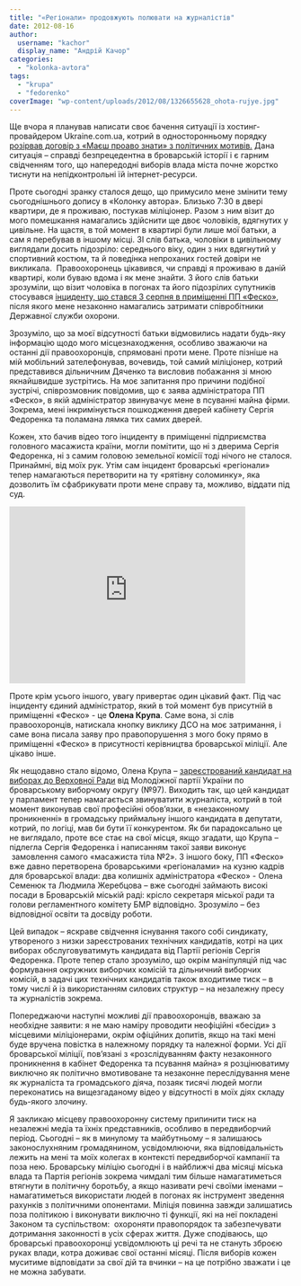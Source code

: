 ```yaml
---
title: "«Регіонали» продовжують полювати на журналістів"
date: 2012-08-16
author: 
  username: "kachor"
  display_name: "Андрій Качор"
categories: 
  - "kolonka-avtora"
tags: 
  - "krupa"
  - "fedorenko"
coverImage: "wp-content/uploads/2012/08/1326655628_ohota-rujye.jpg"
---
```


Ще вчора я планував написати своє бачення ситуації із хостинг-провайдером Ukraine.com.ua, котрий в односторонньому порядку [розірвав договір з «Маєш проаво знати» з політичних мотивів.](https://mpz.brovary.org/sayt-mayesh-pravo-znati-zmusheniy-zalishiti-ukrayinu/) Дана ситуація – справді безпрецедентна в броварській історії і є гарним свідченням того, що напередодні виборів влада міста почне жорстко тиснути на непідконтрольні їй інтернет-ресурси.

Проте сьогодні зранку сталося дещо, що примусило мене змінити тему сьогоднішнього допису в «Колонку автора». Близько 7:30 в двері квартири, де я проживаю, постукав міліціонер. Разом з ним візит до мого помешкання намагались здійснити ще двоє чоловіків, вдягнутих у цивільне. На щастя, в той момент в квартирі були лише мої батьки, а сам я перебував в іншому місці. ЗІ слів батька, чоловіки в цивільному виглядали досить підозріло: середнього віку, один з них вдягнутий у спортивний костюм, та й поведінка непроханих гостей довіри не викликала.  Правоохоронець цікавився, чи справді я проживаю в даній квартирі, коли буваю вдома і як мене знайти. З його слів батьки зрозуміли, що візит чоловіка в погонах та його підозрілих супутників стосувався [інциденту, що стався 3 серпня в приміщенні ПП «Феско»](https://mpz.brovary.org/yak-na-mene-vlashtuvali-oblavu-brovarski-pravoohorontsi-foto-video/), після якого мене незаконно намагались затримати співробітники Державної служби охорони.

Зрозуміло, що за моєї відсутності батьки відмовились надати будь-яку інформацію щодо мого місцезнаходження, особливо зважаючи на останні дії правоохоронців, спрямовані проти мене. Проте пізніше на мій мобільний зателефонував, вочевидь, той самий міліціонер, котрий представився дільничним Дяченко та висловив побажання зі мною якнайшвидше зустрітись. На моє запитання про причини подібної зустрічі, співрозмовник повідомив, що є заява адміністратора ПП «Феско», в якій адміністратор звинувачує мене в псуванні майна фірми. Зокрема, мені інкримінується пошкодження дверей кабінету Сергія Федоренка та поламана лямка тих самих дверей.

Кожен, хто бачив відео того інциденту в приміщенні підприємства головного масажиста країни, могли помітити, що ні з дверима Сергія Федоренка, ні з самим головою земельної комісії тоді нічого не сталося. Принаймні, від моїх рук. Утім сам інцидент броварські «регіонали» тепер намагаються перетворити на ту «рятівну соломинку», яка дозволить їм сфабрикувати проти мене справу та, можливо, віддати під суд.

<iframe src="http://www.youtube.com/embed/76fsjY9GaTI" frameborder="0" width="420" height="315"></iframe>

Проте крім усього іншого, увагу привертає один цікавий факт. Під час інциденту єдиний адміністратор, який в той момент був присутній в приміщенні «Феско» - це **Олена Крупа**. Саме вона, зі слів правоохоронців, натискала кнопку виклику ДСО на моє затримання, і саме вона писала заяву про правопорушення з мого боку прямо в приміщенні «Феско» в присутності керівництва броварської міліції. Але цікаво інше.

Як нещодавно стало відомо, Олена Крупа – [зареєстрований кандидат на виборах до Верховної Ради](https://mpz.brovary.org/tsvk-zareyestruvala-kandidativ-mazhoritarnkiv-vid-chotiroh-politichnih-partiy-u-97-mu-viborchomu-okruzi/) від Молодіжної партії України по броварському виборчому округу (№97). Виходить так, що цей кандидат у парламент тепер намагається звинуватити журналіста, котрий в той момент виконував свої професійні обов’язки, в «незаконному проникненні» в громадську приймальну іншого кандидата в депутати, котрий, по логіці, мав би бути її конкурентом. Як би парадоксально це не виглядало, проте все стає на свої місця, якщо згадати, що Крупа – підлегла Сергія Федоренка і написанням такої заяви виконує  замовлення самого «масажиста тіла №2». З іншого боку, ПП «Феско» вже давно перетворена броварськими «регіоналами» на кузню кадрів для броварської влади: два колишніх адміністратора «Феско» - Олена Семенюк та Людмила Жеребцова – вже сьогодні займають високі посади в Броварській міській раді: крісло секретаря міської ради та голови регламентного комітету БМР відповідно. Зрозуміло – без відповідної освіти та досвіду роботи.

Цей випадок – яскраве свідчення існування такого собі синдикату, утвореного з низки зареєстрованих технічних кандидатів, котрі на цих виборах обслуговуватимуть кандидата від Партії регіонів Сергія Федоренка. Проте тепер стало зрозуміло, що окрім маніпуляцій під час формування окружних виборчих комісій та дільничний виборчих комісій, в задачі цих технічних кандидатів також входитиме тиск – в тому числі й із використанням силових структур – на незалежну пресу та журналістів зокрема.

Попереджаючи наступні можливі дії правоохоронців, вважаю за необхідне заявити: я не маю наміру проводити неофіційні «бесіди» з місцевими міліціонерами, окрім офіційних допитів, якщо на такі мені буде вручена повістка в належному порядку та належної форми. Усі дії броварської міліції, пов’язані з «розслідуванням факту незаконного проникнення в кабінет Федоренка та псування майна» я розцінюватиму виключно як політично вмотивоване та незаконне переслідування мене як журналіста та громадського діяча, позаяк тисячі людей могли переконатись на вищезгаданому відео у відсутності в моїх діях складу будь-якого злочину.

Я закликаю місцеву правоохоронну систему припинити тиск на незалежні медіа та їхніх представників, особливо в передвиборчий період. Сьогодні – як в минулому та майбутньому – я залишаюсь законослухняним громадянином, усвідомлюючи, яка відповідальність лежить на мені та моїх колегах в контексті передвиборчої кампанії та поза нею. Броварську міліцію сьогодні і в найближчі два місяці міська влада та Партія регіонів зокрема чимдалі тим більше намагатиметься втягнути в політичну боротьбу, а якщо називати речі своїми іменами – намагатиметься використати людей в погонах як інструмент зведення рахунків з політичними опонентами. Міліція повинна завжди залишатись поза політикою і виконувати виключно ті функції, які на неї покладені Законом та суспільством:  охороняти правопорядок та забезпечувати дотримання законності в усіх сферах життя. Дуже сподіваюсь, що броварські правоохоронці усвідомлюють ці речі та не стануть зброєю руках влади, котра доживає свої останні місяці. Після виборів кожен муситиме відповідати за свої дій та вчинки – на це потрібно зважати і це не можна забувати.

